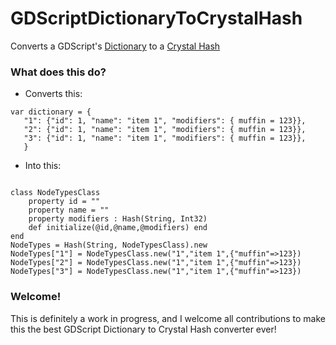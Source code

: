 # GDScriptDictionaryToCrystalHash
Converts a GDScript's [Dictionary](https://docs.godotengine.org/en/3.1/classes/class_dictionary.html) to a [Crystal Hash](https://crystal-lang.org/api/0.31.0/Hash.html)

### What does this do?
 - Converts this:
 ```
 var dictionary = {
	"1": {"id": 1, "name": "item 1", "modifiers": { muffin = 123}},
	"2": {"id": 1, "name": "item 1", "modifiers": { muffin = 123}},
	"3": {"id": 1, "name": "item 1", "modifiers": { muffin = 123}},
	}
  ```
  
  - Into this:
```

class NodeTypesClass
	property id = "" 
	property name = "" 
	property modifiers : Hash(String, Int32)
	def initialize(@id,@name,@modifiers) end
end
NodeTypes = Hash(String, NodeTypesClass).new
NodeTypes["1"] = NodeTypesClass.new("1","item 1",{"muffin"=>123})
NodeTypes["2"] = NodeTypesClass.new("1","item 1",{"muffin"=>123})
NodeTypes["3"] = NodeTypesClass.new("1","item 1",{"muffin"=>123})
```

### Welcome!
This is definitely a work in progress, and I welcome all contributions to make this the best GDScript Dictionary to Crystal Hash converter ever!
